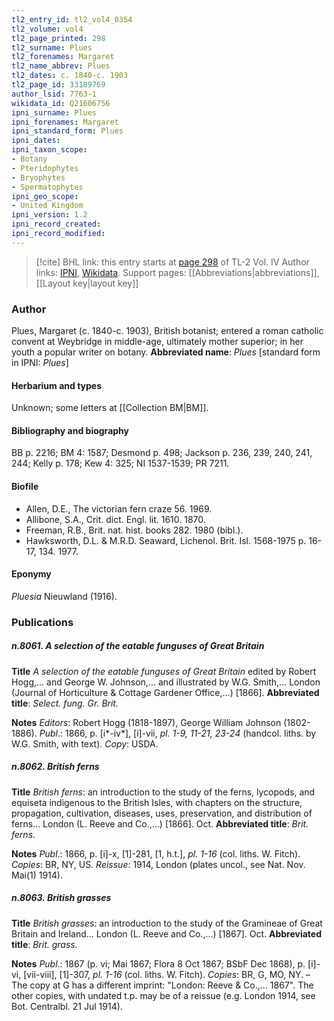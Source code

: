 ```yaml
---
tl2_entry_id: tl2_vol4_0354
tl2_volume: vol4
tl2_page_printed: 298
tl2_surname: Plues
tl2_forenames: Margaret
tl2_name_abbrev: Plues
tl2_dates: c. 1840-c. 1903
tl2_page_id: 33189769
author_lsid: 7763-1
wikidata_id: Q21606756
ipni_surname: Plues
ipni_forenames: Margaret
ipni_standard_form: Plues
ipni_dates: 
ipni_taxon_scope: 
- Botany
- Pteridophytes
- Bryophytes
- Spermatophytes
ipni_geo_scope: 
- United Kingdom
ipni_version: 1.2
ipni_record_created: 
ipni_record_modified:
---
```


> [!cite] BHL link: this entry starts at [page 298](https://www.biodiversitylibrary.org/page/33189769) of TL-2 Vol. IV
> Author links: [IPNI](https://www.ipni.org/a/7763-1), [Wikidata](https://www.wikidata.org/wiki/Q21606756). Support pages: [[Abbreviations|abbreviations]], [[Layout key|layout key]]

### Author

Plues, Margaret (c. 1840-c. 1903), British botanist; entered a roman catholic convent at Weybridge in middle-age, ultimately mother superior; in her youth a popular writer on botany. 
**Abbreviated name**: *Plues* \[standard form in IPNI: *Plues*\]

#### Herbarium and types

Unknown; some letters at [[Collection BM|BM]].

#### Bibliography and biography

BB p. 2216; BM 4: 1587; Desmond p. 498; Jackson p. 236, 239, 240, 241, 244; Kelly p. 178; Kew 4: 325; NI 1537-1539; PR 7211.

#### Biofile

- Allen, D.E., The victorian fern craze 56. 1969.
- Allibone, S.A., Crit. dict. Engl. lit. 1610. 1870.
- Freeman, R.B., Brit. nat. hist. books 282. 1980 (bibl.).
- Hawksworth, D.L. & M.R.D. Seaward, Lichenol. Brit. Isl. 1568-1975 p. 16-17, 134. 1977.

#### Eponymy

*Pluesia* Nieuwland (1916).

### Publications

##### n.8061. A selection of the eatable funguses of Great Britain

**Title**
*A selection of the eatable funguses of Great Britain* edited by Robert Hogg,... and George W. Johnson,... and illustrated by W.G. Smith,... London (Journal of Horticulture & Cottage Gardener Office,...) \[1866\].
**Abbreviated title**: *Select. fung. Gr. Brit.*

**Notes**
*Editors*: Robert Hogg (1818-1897), George William Johnson (1802-1886).
*Publ*.: 1866, p. \[i\*-iv\*\], \[i\]-vii, *pl. 1-9, 11-21, 23-24* (handcol. liths. by W.G. Smith, with text). *Copy*: USDA.

##### n.8062. British ferns

**Title**
*British ferns*: an introduction to the study of the ferns, lycopods, and equiseta indigenous to the British Isles, with chapters on the structure, propagation, cultivation, diseases, uses, preservation, and distribution of ferns... London (L. Reeve and Co.,...) \[1866\]. Oct.
**Abbreviated title**: *Brit. ferns*.

**Notes**
*Publ*.: 1866, p. \[i\]-x, \[1\]-281, \[1, h.t.\], *pl. 1-16* (col. liths. W. Fitch). *Copies*: BR, NY, US.
*Reissue*: 1914, London (plates uncol., see Nat. Nov. Mai(1) 1914).

##### n.8063. British grasses

**Title**
*British grasses*: an introduction to the study of the Gramineae of Great Britain and Ireland... London (L. Reeve and Co.,...) \[1867\]. Oct.
**Abbreviated title**: *Brit. grass.*

**Notes**
*Publ*.: 1867 (p. vi; Mai 1867; Flora 8 Oct 1867; BSbF Dec 1868), p. \[i\]-vi, \[vii-viii\], \[1\]-307, *pl. 1-16* (col. liths. W. Fitch). *Copies*: BR, G, MO, NY. – The copy at G has a different imprint: "London: Reeve & Co.,... 1867". The other copies, with undated t.p. may be of a reissue (e.g. London 1914, see Bot. Centralbl. 21 Jul 1914).

